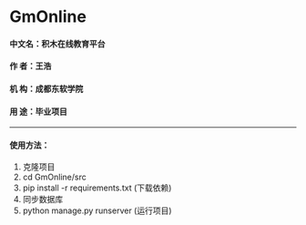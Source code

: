 # GmOnline
#### 中文名：积木在线教育平台
#### 作  者：王浩
#### 机  构：成都东软学院
#### 用  途：毕业项目

---

#### 使用方法：
1. 克隆项目
2. cd GmOnline/src
3. pip install -r requirements.txt (下载依赖)
4. 同步数据库
5. python manage.py runserver (运行项目)


